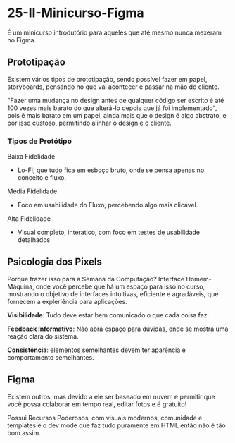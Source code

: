 # 25-II-Minicurso-Figma

É um minicurso introdutório para aqueles que até mesmo nunca mexeram no Figma.

## Prototipação

Existem vários tipos de prototipação, sendo possível fazer em papel, storyboards, pensando no que vai acontecer e passar na mão do cliente.

"Fazer uma mudança no design antes de qualquer código ser escrito é até 100 vezes mais barato do que alterá-lo depois que já foi implementado", pois é mais barato em um papel, ainda mais que o design é algo abstrato, e por isso custoso, permitindo alinhar o design e o cliente.

### Tipos de Protótipo

Baixa Fidelidade

- Lo-Fi, que tudo fica em esboço bruto, onde se pensa apenas no conceito e fluxo.

Média Fidelidade

- Foco em usabilidade do Fluxo, percebendo algo mais clicável.

Alta Fidelidade

- Visual completo, interatico, com foco em testes de usabilidade detalhados

## Psicologia dos Pixels

Porque trazer isso para a Semana da Computação? Interface Homem-Máquina, onde você percebe que há um espaço para isso no curso, mostrando o objetivo de interfaces intuitivas, eficiente e agradáveis, que fornecem a expleriência para aplicações.

**Visibilidade**: Tudo deve estar bem comunicado o que cada coisa faz.

**Feedback Informativo**: Não abra espaço para dúvidas, onde se mostra uma reação clara do sistema.

**Consistência**: elementos semelhantes devem ter aparência e comportamento semelhantes.

## Figma

Existem outros, mas devido a ele ser baseado em nuvem e permitir que você possa colaborar em tempo real, editar fotos e é gratuito!

Possui Recursos Poderosos, com visuais modernos, comunidade e templates e o dev mode que faz tudo puramente em HTML então não é tão bom assim.